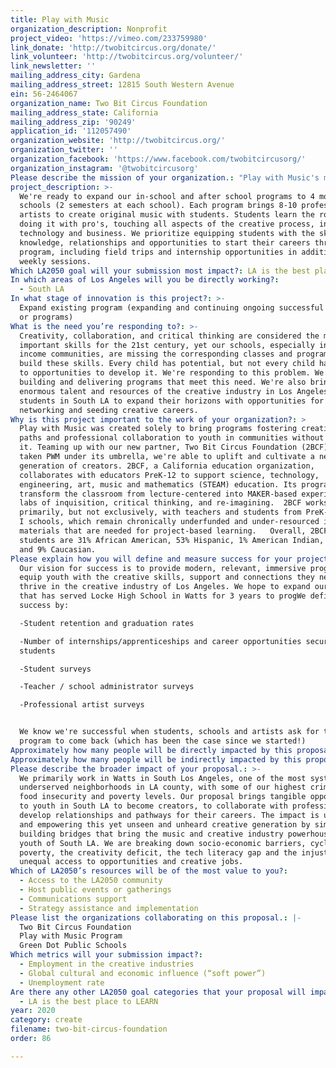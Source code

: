 ```yaml
---
title: Play with Music
organization_description: Nonprofit
project_video: 'https://vimeo.com/233759980'
link_donate: 'http://twobitcircus.org/donate/'
link_volunteer: 'http://twobitcircus.org/volunteer/'
link_newsletter: ''
mailing_address_city: Gardena
mailing_address_street: 12815 South Western Avenue
ein: 56-2464067
organization_name: Two Bit Circus Foundation
mailing_address_state: California
mailing_address_zip: '90249'
application_id: '112057490'
organization_website: 'http://twobitcircus.org/'
organization_twitter: ''
organization_facebook: 'https://www.facebook.com/twobitcircusorg/'
organization_instagram: '@twobitcircusorg'
Please describe the mission of your organization.: "Play with Music's mission is to connect underserved youth in LA with our creative industries\_to foster collaboration, creation & career paths."
project_description: >-
  We're ready to expand our in-school and after school programs to 4 more
  schools (2 semesters at each school). Each program brings 8-10 professional
  artists to create original music with students. Students learn the ropes by
  doing it with pro's, touching all aspects of the creative process, including
  technology and business. We prioritize equipping students with the skills,
  knowledge, relationships and opportunities to start their careers through our
  program, including field trips and internship opportunities in addition to
  weekly sessions.
Which LA2050 goal will your submission most impact?: LA is the best place to CREATE
In which areas of Los Angeles will you be directly working?:
  - South LA
In what stage of innovation is this project?: >-
  Expand existing program (expanding and continuing ongoing successful projects
  or programs)
What is the need you’re responding to?: >-
  Creativity, collaboration, and critical thinking are considered the most
  important skills for the 21st century, yet our schools, especially in low
  income communities, are missing the corresponding classes and programs to
  build these skills. Every child has potential, but not every child has access
  to opportunities to develop it. We're responding to this problem. We're
  building and delivering programs that meet this need. We're also bringing the
  enormous talent and resources of the creative industry in Los Angeles to
  students in South LA to expand their horizons with opportunities for learning,
  networking and seeding creative careers.
Why is this project important to the work of your organization?: >
  Play with Music was created solely to bring programs fostering creative career
  paths and professional collaboration to youth in communities without access to
  it. Teaming up with our new partner, Two Bit Circus Foundation (2BCF), who has
  taken PWM under its umbrella, we're able to uplift and cultivate a new
  generation of creators. 2BCF, a California education organization,
  collaborates with educators PreK-12 to support science, technology,
  engineering, art, music and mathematics (STEAM) education. Its programs
  transform the classroom from lecture-centered into MAKER-based experimental
  labs of inquisition, critical thinking, and re-imagining.  2BCF works
  primarily, but not exclusively, with teachers and students from PreK-12 Title
  I schools, which remain chronically underfunded and under-resourced in
  materials that are needed for project-based learning.   Overall, 2BCF’s
  students are 31% African American, 53% Hispanic, 1% American Indian, 6% Asian,
  and 9% Caucasian. 
Please explain how you will define and measure success for your project.: >-
  Our vision for success is to provide modern, relevant, immersive programs that
  equip youth with the creative skills, support and connections they need to
  thrive in the creative industry of Los Angeles. We hope to expand our program
  that has served Locke High School in Watts for 3 years to progWe define
  success by:

  -Student retention and graduation rates

  -Number of internships/apprenticeships and career opportunities secured for
  students

  -Student surveys

  -Teacher / school administrator surveys

  -Professional artist surveys


  We know we're successful when students, schools and artists ask for the
  program to come back (which has been the case since we started!)
Approximately how many people will be directly impacted by this proposal?: '700'
Approximately how many people will be indirectly impacted by this proposal?: '2100'
Please describe the broader impact of your proposal.: >-
  We primarily work in Watts in South Los Angeles, one of the most systemically
  underserved neighborhoods in LA county, with some of our highest crime rates,
  food insecurity and poverty levels. Our proposal brings tangible opportunities
  to youth in South LA to become creators, to collaborate with professionals and
  develop relationships and pathways for their careers. The impact is uplifting
  and empowering this yet unseen and unheard creative generation by simply
  building bridges that bring the music and creative industry powerhouse TO the
  youth of South LA. We are breaking down socio-economic barriers, cycles of
  poverty, the creativity deficit, the tech literacy gap and the injustice of
  unequal access to opportunities and creative jobs. 
Which of LA2050’s resources will be of the most value to you?:
  - Access to the LA2050 community
  - Host public events or gatherings
  - Communications support
  - Strategy assistance and implementation
Please list the organizations collaborating on this proposal.: |-
  Two Bit Circus Foundation
  Play with Music Program
  Green Dot Public Schools
Which metrics will your submission impact?:
  - Employment in the creative industries
  - Global cultural and economic influence (“soft power”)
  - Unemployment rate
Are there any other LA2050 goal categories that your proposal will impact?:
  - LA is the best place to LEARN
year: 2020
category: create
filename: two-bit-circus-foundation
order: 86

---
```

